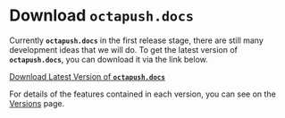 # Download **`octapush.docs`**

Currently **`octapush.docs`** in the first release stage, there are still many development ideas that we will do. To get the latest version of **`octapush.docs`**, you can download it via the link below.

[Download Latest Version of **`octapush.docs`**](https://github.com/octapush/octapush.docs/archive/v1.0.0-alpha.zip)

For details of the features contained in each version, you can see on the [Versions](#/06.Versions.md) page.